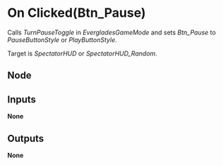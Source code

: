 # On Clicked(Btn_Pause)
Calls *TurnPauseToggle* in *EvergladesGameMode* and sets *Btn_Pause* to
*PauseButtonStyle* or *PlayButtonStyle*.  

Target is *SpectatorHUD* or *SpectatorHUD_Random*.  

## Node

## Inputs
**None**

## Outputs
**None**